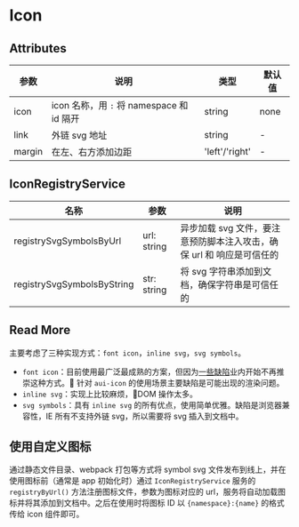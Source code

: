 # Icon

## Attributes

| 参数   | 说明                                      | 类型           | 默认值 |
| ------ | ----------------------------------------- | -------------- | ------ |
| icon   | icon 名称，用 `:` 将 namespace 和 id 隔开 | string         | none   |
| link   | 外链 svg 地址                             | string         | -      |
| margin | 在左、右方添加边距                        | 'left'/'right' | -      |

## IconRegistryService

| 名称                       | 参数        | 说明                                                                  |
| -------------------------- | ----------- | --------------------------------------------------------------------- |
| registrySvgSymbolsByUrl    | url: string | 异步加载 svg 文件，要注意预防脚本注入攻击，确保 url 和 响应是可信任的 |
| registrySvgSymbolsByString | str: string | 将 svg 字符串添加到文档，确保字符串是可信任的                         |

## Read More

主要考虑了三种实现方式：`font icon`，`inline svg`，`svg symbols`。

- `font icon`：目前使用最广泛最成熟的方案，但因为[一些缺陷](https://css-tricks.com/icon-fonts-vs-svg/)业内开始不再推崇这种方式。 针对 `aui-icon` 的使用场景主要缺陷是可能出现的渲染问题。
- `inline svg`：实现上比较麻烦，DOM 操作太多。
- `svg symbols`：具有 `inline svg` 的所有优点，使用简单优雅。缺陷是浏览器兼容性，IE 所有不支持外链 svg，所以需要将 svg 插入到文档中。

## 使用自定义图标

通过静态文件目录、webpack 打包等方式将 symbol svg 文件发布到线上，并在使用图标前（通常是 app 初始化时）通过 `IconRegistryService` 服务的 `registryByUrl()` 方法注册图标文件，参数为图标对应的 url，服务将自动加载图标并将其添加到文档中。之后在使用时将图标 ID 以 `{namespace}:{name}` 的格式传给 icon 组件即可。
